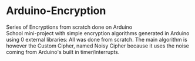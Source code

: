 # Arduino-Encryption
Series of Encryptions from scratch done on Arduino
<br>
School mini-project with simple encryption algorithms generated in Arduino using 0 external libraries: All was done from scratch. The main algorithm is however the Custom Cipher, named Noisy Cipher because it uses the noise coming from Arduino's built in timer/interrupts.   
